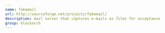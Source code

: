 ```yaml
---
name: fakemail
url: http://sourceforge.net/projects/fakemail/
description: mail server that captures e-mails as files for acceptance testing. URL : http://sourceforge.net/projects/fakemail/ Groups : blackarch blackarch-misc
group: blackarch
---
```


